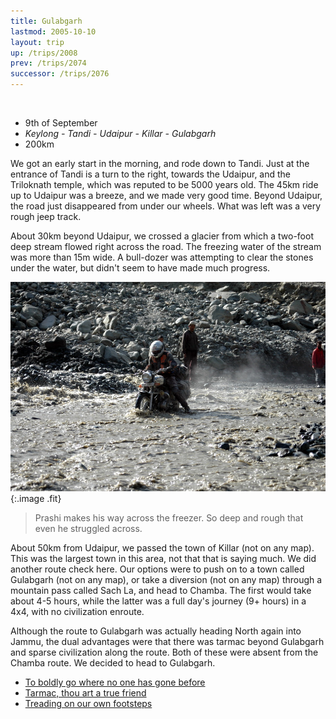 ```yaml
---
title: Gulabgarh
lastmod: 2005-10-10
layout: trip
up: /trips/2008
prev: /trips/2074
successor: /trips/2076
---
```


&nbsp;

- 9th of September
- _Keylong - Tandi - Udaipur - Killar - Gulabgarh_
- 200km


We got an early start in the morning, and rode down to Tandi.             Just at the entrance of Tandi is a turn to the right, towards             the Udaipur, and the Triloknath temple, which was reputed to be             5000 years old. The 45km ride up to Udaipur was a breeze, and we             made very good time. Beyond Udaipur, the road just disappeared             from under our wheels. What was left was a very rough jeep             track.

About 30km beyond Udaipur, we crossed a glacier from which a             two-foot deep stream flowed right across the road. The freezing             water of the stream was more than 15m wide. A bull-dozer was             attempting to clear the stones under the water, but didn't seem             to have made much progress.

![DSC_0368.jpg](/images/photos/DSC_0368.jpg 'DSC_0368.jpg'){:.image .fit}


>  Prashi makes his way across the freezer. So deep             and rough that even he struggled across. 

About 50km from Udaipur, we passed the town of Killar (not on             any map). This was the largest town in this area, not that that             is saying much. We did another route check here. Our options             were to push on to a town called Gulabgarh (not on any map), or             take a diversion (not on any map) through a mountain pass called             Sach La, and head to Chamba. The first would take about 4-5             hours, while the latter was a full day's journey (9+ hours) in a             4x4, with no civilization enroute.

Although the route to Gulabgarh was actually heading North             again into Jammu, the dual advantages were that there was tarmac             beyond Gulabgarh and sparse civilization along the route. Both             of these were absent from the Chamba route. We decided to head             to Gulabgarh.


* [To boldly go where no one has gone before](/trips/2076/)
* [Tarmac, thou art a true friend](/trips/2077/)
* [Treading on our own footsteps](/trips/2078/)
